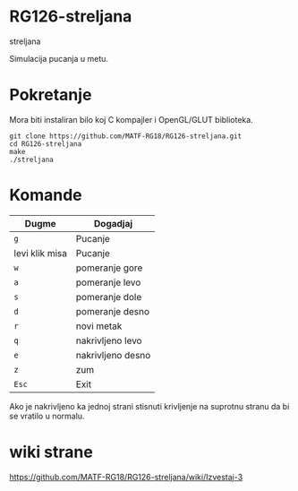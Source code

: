 # RG126-streljana
streljana

Simulacija pucanja u metu.

# Pokretanje
Mora biti instaliran bilo koj C kompajler i OpenGL/GLUT biblioteka.

```shell
git clone https://github.com/MATF-RG18/RG126-streljana.git
cd RG126-streljana
make
./streljana
```

# Komande

 Dugme | Dogadjaj
-----|------
 `g` | Pucanje 
 levi klik misa | Pucanje 
 `w`  | pomeranje  gore 
 `a`  | pomeranje levo 
 `s`  | pomeranje  dole 
 `d`  | pomeranje  desno
 `r` | novi metak 
  `q`  | nakrivljeno levo 
 `e`  | nakrivljeno desno
  `z`  | zum
 `Esc` | Exit 
 
Ako je nakrivljeno ka jednoj strani stisnuti krivljenje na suprotnu stranu da bi se vratilo u normalu.


# wiki strane

https://github.com/MATF-RG18/RG126-streljana/wiki/Izvestaj-3
